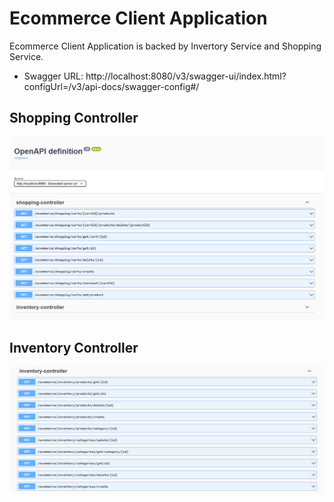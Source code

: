 # Ecommerce Client Application

Ecommerce Client Application is backed by Invertory Service and Shopping Service.

- Swagger URL: http://localhost:8080/v3/swagger-ui/index.html?configUrl=/v3/api-docs/swagger-config#/

## Shopping Controller

![shopping-controller](shopping-controller.PNG)

## Inventory Controller

![inventory-controller](inventory-controller.PNG)

